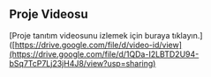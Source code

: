 ## Proje Videosu
[Proje tanıtım videosunu izlemek için buraya tıklayın.]([https://drive.google.com/file/d/video-id/view](https://drive.google.com/file/d/1QDa-I2LBTD2U94-bSq7TcP7Lj23jH4J8/view?usp=sharing)
